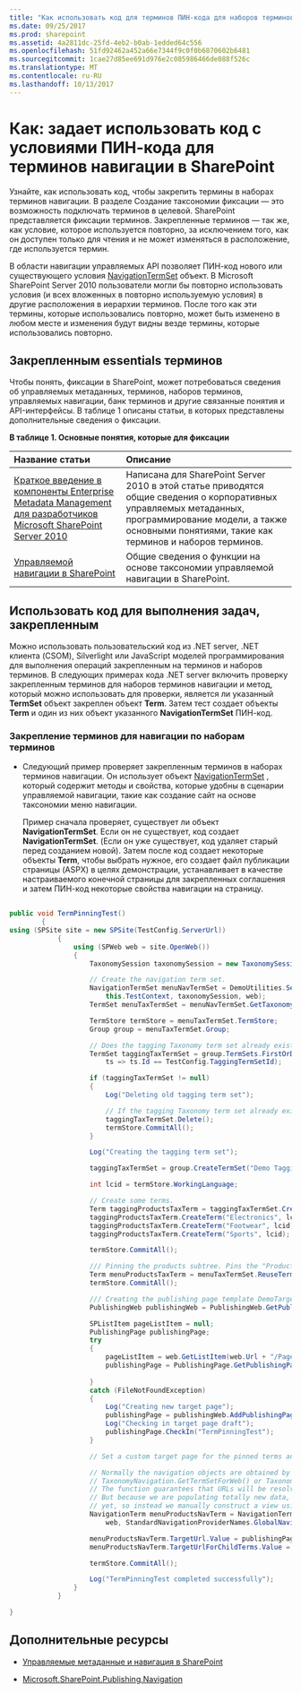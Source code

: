 ```yaml
---
title: "Как использовать код для терминов ПИН-кода для наборов терминов навигации в SharePoint"
ms.date: 09/25/2017
ms.prod: sharepoint
ms.assetid: 4a2811dc-25fd-4eb2-b0ab-1edded64c556
ms.openlocfilehash: 51fd92462a452a66e7344f9c0f0b6870602b6481
ms.sourcegitcommit: 1cae27d85ee691d976e2c085986466de088f526c
ms.translationtype: MT
ms.contentlocale: ru-RU
ms.lasthandoff: 10/13/2017
---
```

# <a name="how-to-use-code-to-pin-terms-to-navigation-term-sets-in-sharepoint"></a>Как: задает использовать код с условиями ПИН-кода для терминов навигации в SharePoint
Узнайте, как использовать код, чтобы закрепить термины в наборах терминов навигации.
В разделе Создание таксономии фиксации — это возможность подключать терминов в целевой. SharePoint представляется фиксации терминов. Закрепленные терминов — так же, как условие, которое используется повторно, за исключением того, как он доступен только для чтения и не может изменяться в расположение, где используется термин.
  
    
    

В области навигации управляемых API позволяет ПИН-код нового или существующего условия [NavigationTermSet](https://msdn.microsoft.com/library/Microsoft.SharePoint.Publishing.Navigation.NavigationTermSet.aspx) объект. В Microsoft SharePoint Server 2010 пользователи могли бы повторно использовать условия (и всех вложенных в повторно используемую условия) в другие расположения в иерархии терминов. После того как эти термины, которые использовались повторно, может быть изменено в любом месте и изменения будут видны везде термины, которые использовались повторно.
## <a name="term-pinning-essentials"></a>Закрепленным essentials терминов
<a name="SP15_H2UseCodeToPinTerms_TermPinningEssentials"> </a>

Чтобы понять, фиксации в SharePoint, может потребоваться сведения об управляемых метаданных, терминов, наборов терминов, управляемых навигации, банк терминов и другие связанные понятия и API-интерфейсы. В таблице 1 описаны статьи, в которых представлены дополнительные сведения о фиксации. 
  
    
    

**В таблице 1. Основные понятия, которые для фиксации**


|**Название статьи**|**Описание**|
|:-----|:-----|
| [Краткое введение в компоненты Enterprise Metadata Management для разработчиков Microsoft SharePoint Server 2010](http://msdn.microsoft.com/library/113a5d75-ac4d-498b-8436-725e04fb685d%28Office.15%29.aspx) <br/> |Написана для SharePoint Server 2010 в этой статье приводятся общие сведения о корпоративных управляемых метаданных, программирование модели, а также основными понятиями, такие как терминов и наборов терминов.  <br/> |
| [Управляемой навигации в SharePoint](managed-navigation-in-sharepoint.md) <br/> |Общие сведения о функции на основе таксономии управляемой навигации в SharePoint.  <br/> |
   

## <a name="use-code-to-complete-pinning-tasks"></a>Использовать код для выполнения задач, закрепленным
<a name="SP15_H2UseCodeToPinTerms_UseCodeToCompletePinning"> </a>

Можно использовать пользовательский код из .NET server, .NET клиента (CSOM), Silverlight или JavaScript моделей программирования для выполнения операций закрепленным на терминов и наборов терминов. В следующих примерах кода .NET server включить проверку закрепленным терминов для наборов терминов навигации и метод, который можно использовать для проверки, является ли указанный **TermSet** объект закреплен объект **Term**. Затем тест создает объекты **Term** и один из них объект указанного **NavigationTermSet** ПИН-код.
  
    
    

### <a name="to-pin-terms-to-navigation-term-sets"></a>Закрепление терминов для навигации по наборам терминов


- Следующий пример проверяет закрепленным терминов в наборах терминов навигации. Он использует объект  [NavigationTermSet](https://msdn.microsoft.com/library/Microsoft.SharePoint.SharePoint.NavigationTermSet.aspx) , который содержит методы и свойства, которые удобны в сценарии управляемой навигации, такие как создание сайт на основе таксономии меню навигации.
    
    Пример сначала проверяет, существует ли объект **NavigationTermSet**. Если он не существует, код создает **NavigationTermSet**. (Если он уже существует, код удаляет старый перед созданием новой). Затем после код создает некоторые объекты **Term**, чтобы выбрать нужное, его создает файл публикации страницы (ASPX) в целях демонстрации, устанавливает в качестве настраиваемого конечной страницы для закрепленных соглашения и затем ПИН-код некоторые свойства навигации на страницу.
    


```cs
  
public void TermPinningTest()
        {
using (SPSite site = new SPSite(TestConfig.ServerUrl))
            {
                using (SPWeb web = site.OpenWeb())
                {
                    TaxonomySession taxonomySession = new TaxonomySession(site, updateCache: true);

                    // Create the navigation term set.
                    NavigationTermSet menuNavTermSet = DemoUtilities.SetUpSampleNavTermSet(
                        this.TestContext, taxonomySession, web);
                    TermSet menuTaxTermSet = menuNavTermSet.GetTaxonomyTermSet();

                    TermStore termStore = menuTaxTermSet.TermStore;
                    Group group = menuTaxTermSet.Group;

                    // Does the tagging Taxonomy term set already exist?
                    TermSet taggingTaxTermSet = group.TermSets.FirstOrDefault(
                        ts => ts.Id == TestConfig.TaggingTermSetId);

                    if (taggingTaxTermSet != null)
                    {
                        Log("Deleting old tagging term set");

                        // If the tagging Taxonomy term set already exists, delete the old one.
                        taggingTaxTermSet.Delete();
                        termStore.CommitAll();
                    }

                    Log("Creating the tagging term set");

                    taggingTaxTermSet = group.CreateTermSet("Demo Tagging TermSet", TestConfig.TaggingTermSetId);

                    int lcid = termStore.WorkingLanguage;

                    // Create some terms.
                    Term taggingProductsTaxTerm = taggingTaxTermSet.CreateTerm("Products", lcid);
                    taggingProductsTaxTerm.CreateTerm("Electronics", lcid);
                    taggingProductsTaxTerm.CreateTerm("Footwear", lcid);
                    taggingProductsTaxTerm.CreateTerm("Sports", lcid);

                    termStore.CommitAll();

                    /// Pinning the products subtree. Pins the "Products" Term object to the NavigationTermSet object.
                    Term menuProductsTaxTerm = menuTaxTermSet.ReuseTermWithPinning(taggingProductsTaxTerm);
                    termStore.CommitAll();

                    /// Creating the publishing page template DemoTargetPage.aspx");
                    PublishingWeb publishingWeb = PublishingWeb.GetPublishingWeb(web);

                    SPListItem pageListItem = null;
                    PublishingPage publishingPage;
                    try
                    {
                        pageListItem = web.GetListItem(web.Url + "/Pages/DemoTargetPage.aspx");
                        publishingPage = PublishingPage.GetPublishingPage(pageListItem);
   
                    }
                    catch (FileNotFoundException)
                    {
                        Log("Creating new target page");
                        publishingPage = publishingWeb.AddPublishingPage("DemoTargetPage.aspx", publishingWeb.DefaultPageLayout);
                        Log("Checking in target page draft");
                        publishingPage.CheckIn("TermPinningTest");
                    }

                    // Set a custom target page for the pinned terms and then set some navigation properties.

                    // Normally the navigation objects are obtained by way of an optimized function such as
                    // TaxonomyNavigation.GetTermSetForWeb() or TaxonomyNavigationContext.Current.NavigationTerm.
                    // The function guarantees that URLs will be resolved using a valid NavigationTerm.View.
                    // But because we are populating totally new data, the cache will probably not be updated
                    // yet, so instead we manually construct a view using GetAsResolvedByWeb().
                    NavigationTerm menuProductsNavTerm = NavigationTerm.GetAsResolvedByWeb(menuProductsTaxTerm,
                        web, StandardNavigationProviderNames.GlobalNavigationTaxonomyProvider);

                    menuProductsNavTerm.TargetUrl.Value = publishingPage.Uri.AbsolutePath;
                    menuProductsNavTerm.TargetUrlForChildTerms.Value = publishingPage.Uri.AbsolutePath;

                    termStore.CommitAll();

                    Log("TermPinningTest completed successfully");
                }
            }

}
```


## <a name="additional-resources"></a>Дополнительные ресурсы
<a name="SP15_H2UseCodeToPinTerms_AdditionalResources"> </a>


-  [Управляемые метаданные и навигация в SharePoint](managed-metadata-and-navigation-in-sharepoint.md)
    
  
-  [Microsoft.SharePoint.Publishing.Navigation](https://msdn.microsoft.com/library/Microsoft.SharePoint.Publishing.Navigation.aspx)
    
  

